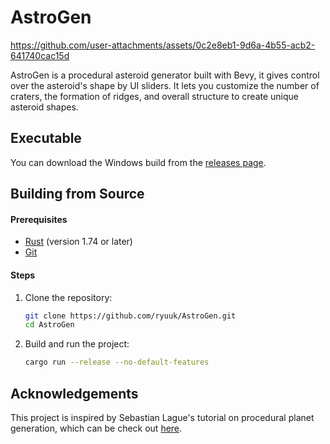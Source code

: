 # AstroGen

https://github.com/user-attachments/assets/0c2e8eb1-9d6a-4b55-acb2-641740cac15d

AstroGen is a procedural asteroid generator built with Bevy, it gives control over the asteroid's shape by UI sliders. It lets you customize the number of craters, the formation of ridges, and overall structure to create unique asteroid shapes. 

## Executable
You can download the Windows build from the [releases page](https://github.com/rYuuk/AstroGen/releases/).

## Building from Source

#### Prerequisites
- [Rust](https://www.rust-lang.org/tools/install) (version 1.74 or later)
- [Git](https://git-scm.com/downloads)

#### Steps
1. Clone the repository:
   ```bash
   git clone https://github.com/ryuuk/AstroGen.git
   cd AstroGen
   ```

2. Build and run the project:
   ```bash
   cargo run --release --no-default-features
   ```


## Acknowledgements
This project is inspired by Sebastian Lague's tutorial on procedural planet generation, which can be check out [here](https://www.youtube.com/watch?v=lctXaT9pxA0).
